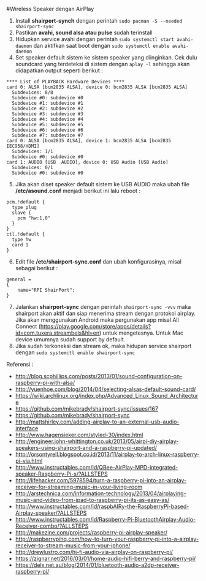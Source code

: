 #Wireless Speaker dengan AirPlay

1. Install **shairport-synch** dengan perintah `sudo pacman -S --needed shairport-sync`
2. Pastikan **avahi, sound alsa atau pulse** sudah terinstall
3. Hidupkan service avahi dengan perintah `sudo systemctl start avahi-daemon` dan aktifkan saat boot dengan `sudo systemctl enable avahi-daemon`
4. Set speaker default sistem ke sistem speaker yang diinginkan. Cek dulu soundcard yang terdeteksi di sistem dengan `aplay -l` sehingga akan didapatkan output seperti berikut :

  ```
  **** List of PLAYBACK Hardware Devices ****
  card 0: ALSA [bcm2835 ALSA], device 0: bcm2835 ALSA [bcm2835 ALSA]
    Subdevices: 8/8
    Subdevice #0: subdevice #0
    Subdevice #1: subdevice #1
    Subdevice #2: subdevice #2
    Subdevice #3: subdevice #3
    Subdevice #4: subdevice #4
    Subdevice #5: subdevice #5
    Subdevice #6: subdevice #6
    Subdevice #7: subdevice #7
  card 0: ALSA [bcm2835 ALSA], device 1: bcm2835 ALSA [bcm2835 IEC958/HDMI]
    Subdevices: 1/1
    Subdevice #0: subdevice #0
  card 1: AUDIO [USB  AUDIO], device 0: USB Audio [USB Audio]
    Subdevices: 0/1
    Subdevice #0: subdevice #0
  ```

5. Jika akan diset speaker default sistem ke USB AUDIO maka ubah file **/etc/asound.conf** menjadi berikut ini lalu reboot :

  ```
  pcm.!default {
    type plug
    slave {
      pcm "hw:1,0"
    }
  }
  ctl.!default {
    type hw
    card 1
  }
  ```

6. Edit file **/etc/shairport-sync.conf** dan ubah konfigurasinya, misal sebagai berikut :

  ```
  general =
  {
      name="RPI ShairPort";
  }
  ```

7. Jalankan **shairport-sync** dengan perintah `shairport-sync -vvv` maka shairport akan aktif dan siap menerima stream dengan protokol airplay. Jika akan menggunakan Android maka pergunakan app misal All Connect (https://play.google.com/store/apps/details?id=com.tuxera.streambels&hl=en) untuk mengetesnya. Untuk Mac device umumnya sudah support by default.
8. Jika sudah terkoneksi dan stream ok, maka hidupan service shairport dengan `sudo systemctl enable shairport-sync`

Referensi :
- http://blog.scphillips.com/posts/2013/01/sound-configuration-on-raspberry-pi-with-alsa/
- http://yuenhoe.com/blog/2014/04/selecting-alsas-default-sound-card/
- https://wiki.archlinux.org/index.php/Advanced_Linux_Sound_Architecture
- https://github.com/mikebrady/shairport-sync/issues/167
- https://github.com/mikebrady/shairport-sync
- http://mattshirley.com/adding-airplay-to-an-external-usb-audio-interface
- http://www.hagensieker.com/styled-30/index.html
- http://engineer.john-whittington.co.uk/2013/05/airpi-diy-airplay-speakers-using-shairport-and-a-raspberry-pi-updated/
- http://orsontyrell.blogspot.co.id/2013/11/airplay-to-arch-linux-raspberry-pi-via.html
- http://www.instructables.com/id/QBee-AirPlay-MPD-integrated-speaker-Raspberry-Pi-s/?ALLSTEPS
- http://lifehacker.com/5978594/turn-a-raspberry-pi-into-an-airplay-receiver-for-streaming-music-in-your-living-room
- http://arstechnica.com/information-technology/2013/04/airplaying-music-and-video-from-ipad-to-raspberry-pi-its-as-easy-as/
- http://www.instructables.com/id/raspbAIRy-the-RaspberryPi-based-Airplay-speaker/?ALLSTEPS
- http://www.instructables.com/id/Raspberry-Pi-BluetoothAirplay-Audio-Receiver-combo/?ALLSTEPS
- http://makezine.com/projects/raspberry-pi-airplay-speaker/
- http://raspberrypihq.com/how-to-turn-your-raspberry-pi-into-a-airplay-receiver-to-stream-music-from-your-iphone/
- http://drewlustro.com/hi-fi-audio-via-airplay-on-raspberry-pi/
- https://zignar.net/2016/03/01/home-audio-hifi-berry-and-raspberry-pi/
- https://delx.net.au/blog/2014/01/bluetooth-audio-a2dp-receiver-raspberry-pi/
